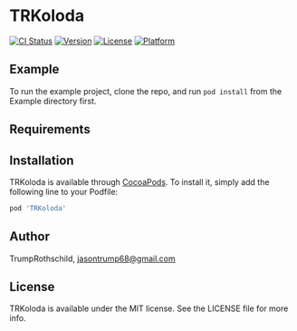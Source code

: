 # TRKoloda

[![CI Status](https://img.shields.io/travis/TrumpRothschild/TRKoloda.svg?style=flat)](https://travis-ci.org/TrumpRothschild/TRKoloda)
[![Version](https://img.shields.io/cocoapods/v/TRKoloda.svg?style=flat)](https://cocoapods.org/pods/TRKoloda)
[![License](https://img.shields.io/cocoapods/l/TRKoloda.svg?style=flat)](https://cocoapods.org/pods/TRKoloda)
[![Platform](https://img.shields.io/cocoapods/p/TRKoloda.svg?style=flat)](https://cocoapods.org/pods/TRKoloda)

## Example

To run the example project, clone the repo, and run `pod install` from the Example directory first.

## Requirements

## Installation

TRKoloda is available through [CocoaPods](https://cocoapods.org). To install
it, simply add the following line to your Podfile:

```ruby
pod 'TRKoloda'
```

## Author

TrumpRothschild, jasontrump68@gmail.com

## License

TRKoloda is available under the MIT license. See the LICENSE file for more info.
